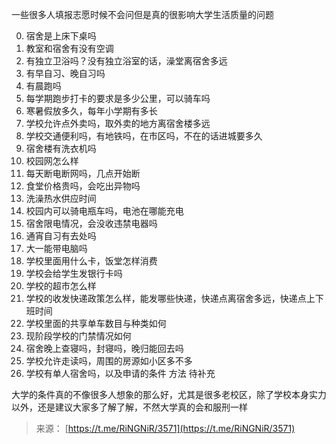 一些很多人填报志愿时候不会问但是真的很影响大学生活质量的问题  
  
0. 宿舍是上床下桌吗  
1. 教室和宿舍有没有空调  
2. 有独立卫浴吗？没有独立浴室的话，澡堂离宿舍多远  
3. 有早自习、晚自习吗  
4. 有晨跑吗  
5. 每学期跑步打卡的要求是多少公里，可以骑车吗  
6. 寒暑假放多久，每年小学期有多长  
7. 学校允许点外卖吗，取外卖的地方离宿舍楼多远  
8. 学校交通便利吗，有地铁吗，在市区吗，不在的话进城要多久  
9. 宿舍楼有洗衣机吗  
10. 校园网怎么样  
11. 每天断电断网吗，几点开始断  
12. 食堂价格贵吗，会吃出异物吗  
13. 洗澡热水供应时间  
14. 校园内可以骑电瓶车吗，电池在哪能充电  
15. 宿舍限电情况，会没收违禁电器吗  
16. 通宵自习有去处吗  
17. 大一能带电脑吗  
18. 学校里面用什么卡，饭堂怎样消费  
19. 学校会给学生发银行卡吗  
20. 学校的超市怎么样  
21. 学校的收发快递政策怎么样，能发哪些快递，快递点离宿舍多远，快递点上下班时间  
22. 学校里面的共享单车数目与种类如何  
23. 现阶段学校的门禁情况如何  
24. 宿舍晚上查寝吗，封寝吗，晚归能回去吗
25. 学校允许走读吗，周围的房源如小区多不多
26. 学校有单人宿舍吗，以及申请的条件 方法
待补充
  
大学的条件真的不像很多人想象的那么好，尤其是很多老校区，除了学校本身实力以外，还是建议大家多了解了解，不然大学真的会和服刑一样
  
> 来源： [https://t.me/RiNGNiR/3571](https://t.me/RiNGNiR/3571)
